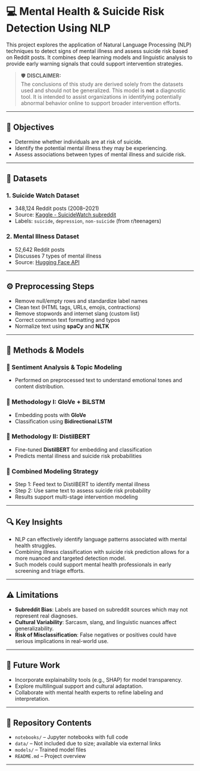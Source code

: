 # 💻 Mental Health & Suicide Risk Detection Using NLP

This project explores the application of Natural Language Processing (NLP) techniques to detect signs of mental illness and assess suicide risk based on Reddit posts. It combines deep learning models and linguistic analysis to provide early warning signals that could support intervention strategies.

> 🛡️ **DISCLAIMER:**  
> The conclusions of this study are derived solely from the datasets used and should not be generalized. This model is **not** a diagnostic tool. It is intended to assist organizations in identifying potentially abnormal behavior online to support broader intervention efforts.

---

## 🎯 Objectives

- Determine whether individuals are at risk of suicide.
- Identify the potential mental illness they may be experiencing.
- Assess associations between types of mental illness and suicide risk.

---

## 📂 Datasets

### 1. **Suicide Watch Dataset**  
- 348,124 Reddit posts (2008–2021)  
- Source: [Kaggle - SuicideWatch subreddit](https://www.kaggle.com/datasets)  
- Labels: `suicide`, `depression`, `non-suicide` (from r/teenagers)

### 2. **Mental Illness Dataset**  
- 52,642 Reddit posts  
- Discusses 7 types of mental illness  
- Source: [Hugging Face API](https://huggingface.co/datasets)

---

## ⚙️ Preprocessing Steps

- Remove null/empty rows and standardize label names
- Clean text (HTML tags, URLs, emojis, contractions)
- Remove stopwords and internet slang (custom list)
- Correct common text formatting and typos
- Normalize text using **spaCy** and **NLTK**

---

## 🧪 Methods & Models

### 🧩 Sentiment Analysis & Topic Modeling  
- Performed on preprocessed text to understand emotional tones and content distribution.

### 📘 Methodology I: GloVe + BiLSTM  
- Embedding posts with **GloVe**
- Classification using **Bidirectional LSTM**

### 📗 Methodology II: DistilBERT  
- Fine-tuned **DistilBERT** for embedding and classification
- Predicts mental illness and suicide risk probabilities

### 🔁 Combined Modeling Strategy  
- Step 1: Feed text to DistilBERT to identify mental illness  
- Step 2: Use same text to assess suicide risk probability  
- Results support multi-stage intervention modeling

---

## 🔍 Key Insights

- NLP can effectively identify language patterns associated with mental health struggles.
- Combining illness classification with suicide risk prediction allows for a more nuanced and targeted detection model.
- Such models could support mental health professionals in early screening and triage efforts.

---

## ⚠️ Limitations

- **Subreddit Bias**: Labels are based on subreddit sources which may not represent real diagnoses.
- **Cultural Variability**: Sarcasm, slang, and linguistic nuances affect generalizability.
- **Risk of Misclassification**: False negatives or positives could have serious implications in real-world use.

---

## 📌 Future Work

- Incorporate explainability tools (e.g., SHAP) for model transparency.
- Explore multilingual support and cultural adaptation.
- Collaborate with mental health experts to refine labeling and interpretation.

---

## 📁 Repository Contents

- `notebooks/` – Jupyter notebooks with full code  
- `data/` – Not included due to size; available via external links  
- `models/` – Trained model files
- `README.md` – Project overview  

---

